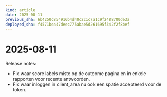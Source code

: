 ```yaml
---
kind: article
date: 2025-08-11
previous_sha: 6b4250c854916b4d40c2c1c7a1c9f2488700de3a
deployed_sha: f4571bea47deec775abae5d261695f342f2f8bef
---
```


# 2025-08-11

Release notes:

* Fix waar score labels miste op de outcome pagina en in enkele rapporten voor recente antwoorden.
* Fix waar inloggen in client_area nu ook een spatie accepteerd voor de token.
